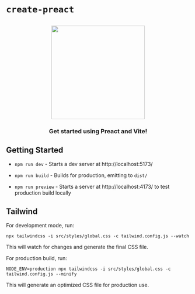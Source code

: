 # `create-preact`

<h2 align="center">
  <img height="256" width="256" src="./src/assets/preact.svg">
</h2>

<h3 align="center">Get started using Preact and Vite!</h3>

## Getting Started

-   `npm run dev` - Starts a dev server at http://localhost:5173/

-   `npm run build` - Builds for production, emitting to `dist/`

-   `npm run preview` - Starts a server at http://localhost:4173/ to test production build locally


## Tailwind
For development mode, run:
```
npx tailwindcss -i src/styles/global.css -c tailwind.config.js --watch
```
This will watch for changes and generate the final CSS file.

For production build, run:
```
NODE_ENV=production npx tailwindcss -i src/styles/global.css -c tailwind.config.js --minify
```
This will generate an optimized CSS file for production use.